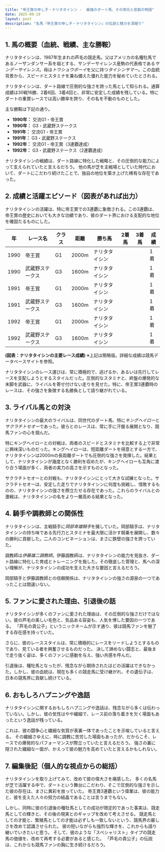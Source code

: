 ```yaml
---
title: "帝王賞の申し子・ナリタタイシン -  最強のダート馬、その栄光と悲劇の物語"
date: 2025-09-19
layout: post
description: "名馬『帝王賞の申し子・ナリタタイシン』の伝説と魅力を深堀り"
---
```


## 1. 馬の概要（血統、戦績、主な勝鞍）

ナリタタイシンは、1987年生まれの芦毛の競走馬。父はアメリカの名種牡馬であるノーザンダンサー系を祖とする、サンデーサイレンス産駒の代表格である*サンデーサイレンス*。母は*トウショウボーイ*を父に持つ*タイシンサマー*。この血統背景から、スピードとスタミナを兼ね備えた優れた能力を秘めていたとされる。

ナリタタイシンは、ダート路線で圧倒的な強さを誇った馬として知られる。通算成績は30戦16勝、2着6回、3着4回と、非常に安定した成績を残している。特にダートの重賞レースでは高い勝率を誇り、その名を不動のものとした。

主な勝鞍は下記の通り。

* **1990年：** 交流G1・帝王賞
* **1990年：** G3・武蔵野ステークス
* **1991年：** 交流G1・帝王賞
* **1991年：** G3・武蔵野ステークス
* **1992年：** 交流G1・帝王賞（3連覇達成）
* **1992年：** G3・武蔵野ステークス（2連覇達成）


ナリタタイシンの戦績は、ダート路線に特化した戦略と、その圧倒的な能力によって支えられていたと言えるだろう。  他の馬が芝を主戦場としていた時代において、ダートにこだわり続けたことで、独自の地位を築き上げた稀有な存在であった。


## 2. 成績と活躍エピソード（図表があれば出力）

ナリタタイシンの活躍は、特に帝王賞での3連覇に象徴される。この3連覇は、帝王賞の歴史においても大きな功績であり、彼のダート界における支配的な地位を確固たるものにした。

| 年 | レース名        | クラス | 距離 | 勝ち馬 | 2着馬       | 3着馬       | 成績 |
|---|-----------------|-------|------|--------|---------------|---------------|------|
| 1990 | 帝王賞          | G1    | 2000m| ナリタタイシン |  |   | 1着 |
| 1990 | 武蔵野ステークス | G3    | 1600m| ナリタタイシン |  |   | 1着 |
| 1991 | 帝王賞          | G1    | 2000m| ナリタタイシン |  |   | 1着 |
| 1991 | 武蔵野ステークス | G3    | 1600m| ナリタタイシン |  |   | 1着 |
| 1992 | 帝王賞          | G1    | 2000m| ナリタタイシン |  |   | 1着 |
| 1992 | 武蔵野ステークス | G3    | 1600m| ナリタタイシン |  |   | 1着 |


**(図表：ナリタタイシンの主要レース成績)**  ※上記は簡略版。詳細な成績は競馬データベースサイトを参照。

ナリタタイシンのレース運びは、常に積極的で、逃げるか、あるいは先行してレースを支配しようとするスタイルだった。圧倒的なスタミナと、終盤の爆発的な末脚を武器に、ライバルを寄せ付けない走りを見せた。特に、帝王賞3連覇時のレースは、その強さを象徴する名勝負として語り継がれている。


## 3. ライバル馬との対決

ナリタタイシンの最大のライバルは、同世代のダート馬、特に*キングヘイロー*と*サクラチトセオー*であった。彼らとのレースは、常に手に汗握る展開となり、競馬ファンの心を掴んだ。

特にキングヘイローとの対戦は、両者のスピードとスタミナを比較する上で非常に興味深いものだった。キングヘイローは、短距離ダートを得意とする一方で、ナリタタイシンは2000mの長距離ダートでも圧倒的な強さを発揮した。結果として、ナリタタイシンが幾度となく勝利を収めたが、キングヘイローも互角に渡り合う場面が多く、両者の実力の高さを示すものとなった。

サクラチトセオーとの対戦も、ナリタタイシンにとって大きな試練となった。サクラチトセオーは、安定した走りでナリタタイシンに何度も挑戦し、惜敗するものの、ナリタタイシンの強さを際立たせる存在であった。これらのライバルとの激戦は、ナリタタイシンの名をより一層高める結果となった。


## 4. 騎手や調教師との関係性

ナリタタイシンは、主戦騎手に*岡部幸雄騎手*を擁していた。岡部騎手は、ナリタタイシンの持ち味である先行力とスタミナを最大限に活かす騎乗を展開し、数々の勝利に貢献した。二人のコンビネーションは、まさに鉄壁の強さを誇っていた。

調教師は*伊藤雄二調教師*。伊藤調教師は、ナリタタイシンの能力を見抜き、ダート路線に特化した育成とトレーニングを施した。その徹底した管理と、馬への深い理解が、ナリタタイシンの成功を支えた大きな要因と言えるだろう。

岡部騎手と伊藤調教師との信頼関係は、ナリタタイシンの強さの源泉の一つであったことは間違いない。


## 5. ファンに愛された理由、引退後の話

ナリタタイシンが多くのファンに愛された理由は、その圧倒的な強さだけではない。彼の芦毛の美しい毛色と、気品ある容姿も、人気を博した要因の一つである。  「芦毛の貴公子」というニックネームが示す通り、彼は競馬ファンを魅了する存在感を持っていた。

さらに、彼のレーススタイルは、常に積極的にレースをリードしようとするものであり、見ている者を興奮させるものだった。  決して諦めない闘志と、最後まで走り抜く姿は、多くのファンに感動を与え、強い共感を呼んだ。

引退後は、種牡馬となったが、残念ながら期待されたほどの活躍はできなかった。しかし、彼の血統は、現在も多くの競走馬に受け継がれ、その遺伝子は、日本の競馬界に貢献し続けている。


## 6. おもしろハプニングや逸話

ナリタタイシンに関するおもしろハプニングや逸話は、残念ながら多くは伝わっていない。しかし、彼の気性はやや繊細で、レース前の落ち着きを欠く場面もあったという逸話が残っている。

これは、彼の闘争心と繊細な気質が表裏一体であったことを示唆していると言える。  その繊細さゆえに、時に調教に苦労した場面もあったが、だからこそ、レースでの爆発的なパフォーマンスが際立っていたと言えるだろう。  強さの裏に隠された繊細な一面が、かえって彼の魅力を高めていたと言えるかもしれない。


## 7. 編集後記（個人的な視点からの総括）

ナリタタイシンを取り上げてみて、改めて彼の偉大さを痛感した。  多くの名馬が芝で活躍する中で、ダートという舞台にこだわり、そこで圧倒的な強さを示した彼の存在は、まさに異彩を放っていた。  帝王賞3連覇という偉業は、彼の能力と、彼を支えた人々の努力の結晶であることは言うまでもない。

しかし、同時に彼の引退後の種牡馬としての成功が限定的であった事実は、競走馬としての輝きと、その後の現実とのギャップを改めて考えさせる。  競走馬としての才能と、繁殖馬としての才能は必ずしも一致しないという、競馬界の厳しさを改めて認識させられた。  彼の短いながらも強烈な輝きを、これからも語り継いでいきたいと思う。  そして、彼のような「スペシャリスト」タイプの競走馬の価値を、改めて再考する必要があると感じた。  「芦毛の貴公子」の伝説は、これからも競馬ファンの胸に生き続けるだろう。

